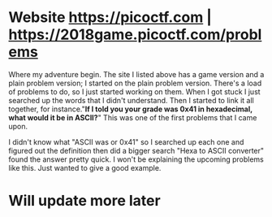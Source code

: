 # Website https://picoctf.com | https://2018game.picoctf.com/problems

Where my adventure begin. The site I listed above has a game version and a plain problem version; I started on the plain problem version.
There's a load of problems to do, so I just started working on them. When I got stuck I just searched up the words that I didn't 
understand. Then I started to link it all together, for instance."**If I told you your grade was 0x41 in hexadecimal, what would it be in ASCII?**" This was one of the first problems that I came upon.

I didn't know what "ASCII was or 0x41" so I searched up each one and figured out the definition then did a bigger search "Hexa to ASCII converter" found the answer pretty quick. I won't be explaining the upcoming problems like this. Just wanted to give a good example.

# Will update more later


